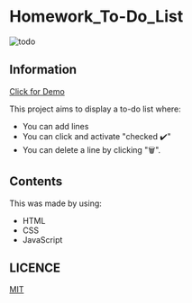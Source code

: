 # Homework_To-Do_List
![todo](https://user-images.githubusercontent.com/99339675/165870401-42aa6479-034d-4845-9804-bbc681786c9b.png)

## Information
[Click for Demo](https://alidarcan.github.io/Homework_To-Do_List/)

This project aims to display a to-do list where:
* You can add lines
* You can click and activate "checked ✔️"
* You can delete a line by clicking "🗑️".

## Contents
This was made by using:
* HTML
* CSS
* JavaScript

## LICENCE
[MIT](https://choosealicense.com/licenses/mit/)
